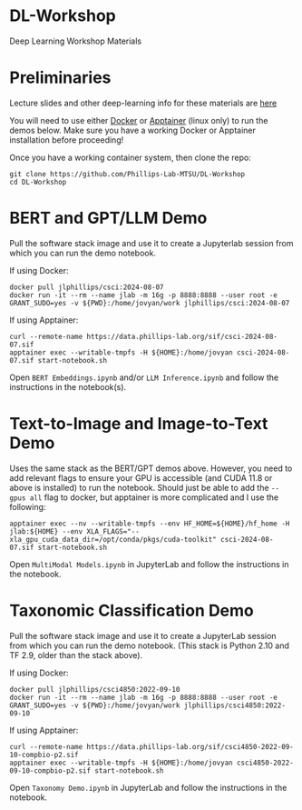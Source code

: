 # DL-Workshop
Deep Learning Workshop Materials

# Preliminaries

Lecture slides and other deep-learning info for these materials are [here](https://github.com/Phillips-Lab-MTSU/DL-Workshop/blob/main/2023-12-01%20Deep%20Learning%20Workshop%20-%20Amplify%20-%20WebVersion.pdf)

You will need to use either [Docker](https://www.docker.com/) or [Apptainer](https://apptainer.org/) (linux only) to run the demos below. Make sure you have a working Docker or Apptainer installation before proceeding!

Once you have a working container system, then clone the repo:
```
git clone https://github.com/Phillips-Lab-MTSU/DL-Workshop
cd DL-Workshop
```

# BERT and GPT/LLM Demo

Pull the software stack image and use it to create a Jupyterlab session from which you can run the demo notebook.

If using Docker:
```
docker pull jlphillips/csci:2024-08-07
docker run -it --rm --name jlab -m 16g -p 8888:8888 --user root -e GRANT_SUDO=yes -v ${PWD}:/home/jovyan/work jlphillips/csci:2024-08-07
```

If using Apptainer:
```
curl --remote-name https://data.phillips-lab.org/sif/csci-2024-08-07.sif
apptainer exec --writable-tmpfs -H ${HOME}:/home/jovyan csci-2024-08-07.sif start-notebook.sh
```

Open `BERT Embeddings.ipynb` and/or `LLM Inference.ipynb` and follow the instructions in the notebook(s).

# Text-to-Image and Image-to-Text Demo

Uses the same stack as the BERT/GPT demos above. However, you need to add relevant flags to ensure your GPU is accessible (and CUDA 11.8 or above is installed) to run the notebook. Should just be able to add the `--gpus all` flag to docker, but apptainer is more complicated and I use the following:
```
apptainer exec --nv --writable-tmpfs --env HF_HOME=${HOME}/hf_home -H jlab:${HOME} --env XLA_FLAGS="--xla_gpu_cuda_data_dir=/opt/conda/pkgs/cuda-toolkit" csci-2024-08-07.sif start-notebook.sh
```

Open `MultiModal Models.ipynb` in JupyterLab and follow the instructions in the notebook.

# Taxonomic Classification Demo

Pull the software stack image and use it to create a JupyterLab session from which you can run the demo notebook. (This stack is Python 2.10 and TF 2.9, older than the stack above).

If using Docker:
```
docker pull jlphillips/csci4850:2022-09-10
docker run -it --rm --name jlab -m 16g -p 8888:8888 --user root -e GRANT_SUDO=yes -v ${PWD}:/home/jovyan/work jlphillips/csci4850:2022-09-10
```

If using Apptainer:
```
curl --remote-name https://data.phillips-lab.org/sif/csci4850-2022-09-10-compbio-p2.sif
apptainer exec --writable-tmpfs -H ${HOME}:/home/jovyan csci4850-2022-09-10-compbio-p2.sif start-notebook.sh
```

Open `Taxonomy Demo.ipynb` in JupyterLab and follow the instructions in the notebook.
